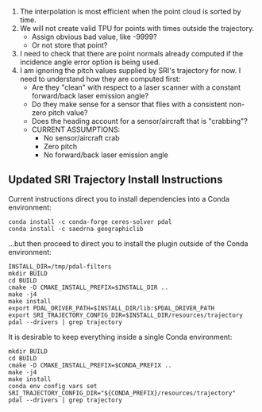 1. The interpolation is most efficient when the point cloud is sorted by time.
2. We will not create valid TPU for points with times outside the trajectory.
    * Assign obvious bad value, like -9999?
    * Or not store that point?
3. I need to check that there are point normals already computed if the incidence angle error option is being used.
4. I am ignoring the pitch values supplied by SRI's trajectory for now. I need to understand how they are computed first:
    * Are they "clean" with respect to a laser scanner with a constant forward/back laser emission angle?
    * Do they make sense for a sensor that flies with a consistent non-zero pitch value?
    * Does the heading account for a sensor/aircraft that is "crabbing"?
    * CURRENT ASSUMPTIONS:
        * No sensor/aircraft crab
        * Zero pitch
        * No forward/back laser emission angle


## Updated SRI Trajectory Install Instructions
Current instructions direct you to install dependencies into a Conda environment:
```
conda install -c conda-forge ceres-solver pdal
conda install -c saedrna geographiclib
```

...but then proceed to direct you to install the plugin outside of the Conda environment:
```
INSTALL_DIR=/tmp/pdal-filters
mkdir BUILD
cd BUILD
cmake -D CMAKE_INSTALL_PREFIX=$INSTALL_DIR ..
make -j4
make install
export PDAL_DRIVER_PATH=$INSTALL_DIR/lib:$PDAL_DRIVER_PATH
export SRI_TRAJECTORY_CONFIG_DIR=$INSTALL_DIR/resources/trajectory
pdal --drivers | grep trajectory
```

It is desirable to keep everything inside a single Conda environment:
```
mkdir BUILD
cd BUILD
cmake -D CMAKE_INSTALL_PREFIX=$CONDA_PREFIX ..
make -j4
make install
conda env config vars set SRI_TRAJECTORY_CONFIG_DIR="${CONDA_PREFIX}/resources/trajectory"
pdal --drivers | grep trajectory
```